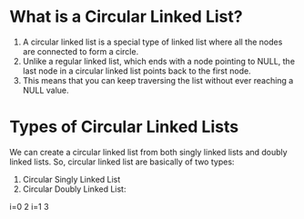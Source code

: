 # What is a Circular Linked List?

1. A circular linked list is a special type of linked list where all the nodes are connected to form a circle.
2. Unlike a regular linked list, which ends with a node pointing to NULL, the last node in a circular linked list points back to the first node.
3. This means that you can keep traversing the list without ever reaching a NULL value.

# Types of Circular Linked Lists

We can create a circular linked list from both singly linked lists and doubly linked lists. So, circular linked list are basically of two types:

1. Circular Singly Linked List
2. Circular Doubly Linked List:



i=0
2
i=1
3
